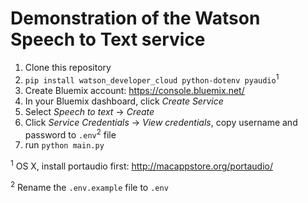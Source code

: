 # Demonstration of the Watson Speech to Text service

1. Clone this repository
1. `pip install watson_developer_cloud python-dotenv pyaudio`<sup>1</sup>
1. Create Bluemix account: https://console.bluemix.net/
1. In your Bluemix dashboard, click *Create Service*
1. Select *Speech to text* -> *Create*
1. Click *Service Credentials* -> *View credentials*, copy username and password to `.env`<sup>2</sup> file
1. run `python main.py`

<sup>1</sup> OS X, install portaudio first: http://macappstore.org/portaudio/

<sup>2</sup> Rename the `.env.example` file to `.env`
